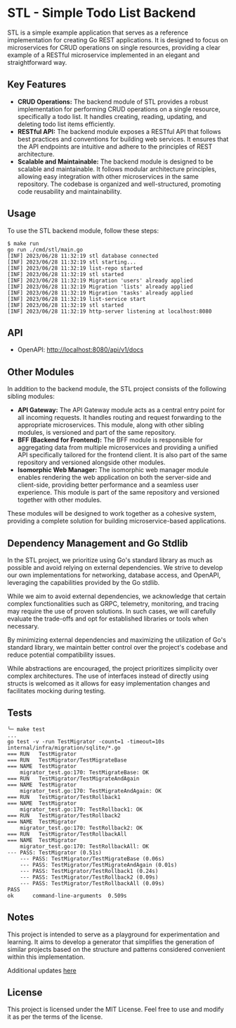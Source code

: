 # STL - Simple Todo List Backend

STL is a simple example application that serves as a reference implementation for creating Go REST applications. It is designed to focus on microservices for CRUD operations on single resources, providing a clear example of a RESTful microservice implemented in an elegant and straightforward way.

## Key Features

- **CRUD Operations:** The backend module of STL provides a robust implementation for performing CRUD operations on a single resource, specifically a todo list. It handles creating, reading, updating, and deleting todo list items efficiently.
- **RESTful API:** The backend module exposes a RESTful API that follows best practices and conventions for building web services. It ensures that the API endpoints are intuitive and adhere to the principles of REST architecture.
- **Scalable and Maintainable:** The backend module is designed to be scalable and maintainable. It follows modular architecture principles, allowing easy integration with other microservices in the same repository. The codebase is organized and well-structured, promoting code reusability and maintainability.

## Usage

To use the STL backend module, follow these steps:

```shell
$ make run
go run ./cmd/stl/main.go
[INF] 2023/06/28 11:32:19 stl database connected
[INF] 2023/06/28 11:32:19 stl starting...
[INF] 2023/06/28 11:32:19 list-repo started
[INF] 2023/06/28 11:32:19 stl started
[INF] 2023/06/28 11:32:19 Migration 'users' already applied
[INF] 2023/06/28 11:32:19 Migration 'lists' already applied
[INF] 2023/06/28 11:32:19 Migration 'tasks' already applied
[INF] 2023/06/28 11:32:19 list-service start
[INF] 2023/06/28 11:32:19 stl started
[INF] 2023/06/28 11:32:19 http-server listening at localhost:8080
```

## API 
* OpenAPI: [http://localhost:8080/api/v1/docs](http://localhost:8080/api/v1/docs)

## Other Modules

In addition to the backend module, the STL project consists of the following sibling modules:

- **API Gateway:** The API Gateway module acts as a central entry point for all incoming requests. It handles routing and request forwarding to the appropriate microservices. This module, along with other sibling modules, is versioned and part of the same repository.
- **BFF (Backend for Frontend):** The BFF module is responsible for aggregating data from multiple microservices and providing a unified API specifically tailored for the frontend client. It is also part of the same repository and versioned alongside other modules.
- **Isomorphic Web Manager:** The isomorphic web manager module enables rendering the web application on both the server-side and client-side, providing better performance and a seamless user experience. This module is part of the same repository and versioned together with other modules.

These modules will be designed to work together as a cohesive system, providing a complete solution for building microservice-based applications.

## Dependency Management and Go Stdlib

In the STL project, we prioritize using Go's standard library as much as possible and avoid relying on external dependencies. We strive to develop our own implementations for networking, database access, and OpenAPI, leveraging the capabilities provided by the Go stdlib.

While we aim to avoid external dependencies, we acknowledge that certain complex functionalities such as GRPC, telemetry, monitoring, and tracing may require the use of proven solutions. In such cases, we will carefully evaluate the trade-offs and opt for established libraries or tools when necessary.

By minimizing external dependencies and maximizing the utilization of Go's standard library, we maintain better control over the project's codebase and reduce potential compatibility issues.

While abstractions are encouraged, the project prioritizes simplicity over complex architectures. The use of interfaces instead of directly using structs is welcomed as it allows for easy implementation changes and facilitates mocking during testing.

## Tests
```shell
╰─ make test
...
go test -v -run TestMigrator -count=1 -timeout=10s internal/infra/migration/sqlite/*.go
=== RUN   TestMigrator
=== RUN   TestMigrator/TestMigrateBase
=== NAME  TestMigrator
    migrator_test.go:170: TestMigrateBase: OK
=== RUN   TestMigrator/TestMigrateAndAgain
=== NAME  TestMigrator
    migrator_test.go:170: TestMigrateAndAgain: OK
=== RUN   TestMigrator/TestRollback1
=== NAME  TestMigrator
    migrator_test.go:170: TestRollback1: OK
=== RUN   TestMigrator/TestRollback2
=== NAME  TestMigrator
    migrator_test.go:170: TestRollback2: OK
=== RUN   TestMigrator/TestRollbackAll
=== NAME  TestMigrator
    migrator_test.go:170: TestRollbackAll: OK
--- PASS: TestMigrator (0.51s)
    --- PASS: TestMigrator/TestMigrateBase (0.06s)
    --- PASS: TestMigrator/TestMigrateAndAgain (0.01s)
    --- PASS: TestMigrator/TestRollback1 (0.24s)
    --- PASS: TestMigrator/TestRollback2 (0.09s)
    --- PASS: TestMigrator/TestRollbackAll (0.09s)
PASS
ok      command-line-arguments  0.509s
```

## Notes
This project is intended to serve as a playground for experimentation and learning. It aims to develop a generator that simplifies the generation of similar projects based on the structure and patterns considered convenient within this implementation.

Additional updates [here](docs/notes.md)

## License

This project is licensed under the MIT License. Feel free to use and modify it as per the terms of the license.
